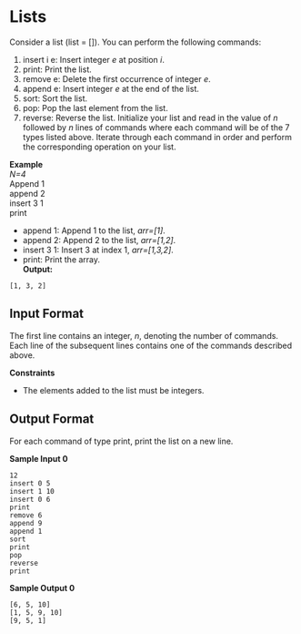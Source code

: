 # Lists
Consider a list (list = []). You can perform the following commands:

1. insert i e: Insert integer _e_ at position _i_.
2. print: Print the list.
3. remove e: Delete the first occurrence of integer _e_.
4. append e: Insert integer _e_ at the end of the list.
5. sort: Sort the list.
6. pop: Pop the last element from the list.
7. reverse: Reverse the list.
Initialize your list and read in the value of _n_ followed by _n_ lines of commands where each command will be of the 7 types listed above. Iterate through each command in order and perform the corresponding operation on your list.

**Example**\
_N=4_\
Append 1\
append 2\
insert 3 1\
print
- append 1: Append 1 to the list, _arr=\[1\]_.
- append 2: Append 2 to the list, _arr=\[1,2\]_.
- insert 3 1: Insert 3 at index 1, _arr=\[1,3,2\]_.
- print: Print the array.\
**Output:**
```
[1, 3, 2]
```
## Input Format

The first line contains an integer, _n_, denoting the number of commands.
Each line  of the  subsequent lines contains one of the commands described above.

**Constraints**
- The elements added to the list must be integers.
## Output Format

For each command of type print, print the list on a new line.

**Sample Input 0**
```
12
insert 0 5
insert 1 10
insert 0 6
print
remove 6
append 9
append 1
sort
print
pop
reverse
print
```
**Sample Output 0**
```
[6, 5, 10]
[1, 5, 9, 10]
[9, 5, 1]
```
